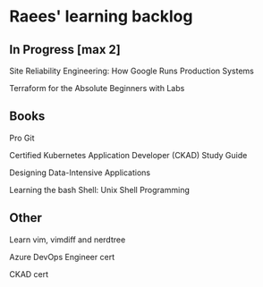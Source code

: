 # Raees' learning backlog

## In Progress [max 2]
Site Reliability Engineering: How Google Runs Production Systems

Terraform for the Absolute Beginners with Labs

## Books
Pro Git

Certified Kubernetes Application Developer (CKAD) Study Guide

Designing Data-Intensive Applications

Learning the bash Shell: Unix Shell Programming

## Other
Learn vim, vimdiff and nerdtree

Azure DevOps Engineer cert

CKAD cert
